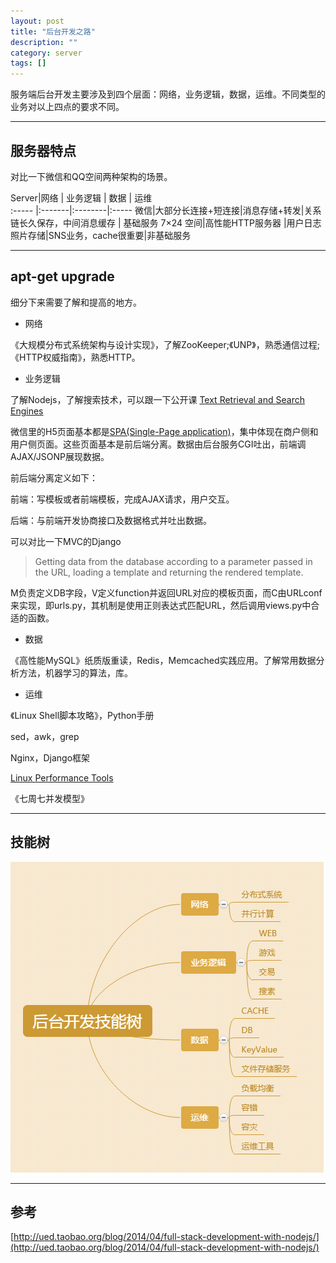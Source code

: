 ```yaml
---
layout: post
title: "后台开发之路"
description: ""
category: server
tags: []
---
```


服务端后台开发主要涉及到四个层面：网络，业务逻辑，数据，运维。不同类型的业务对以上四点的要求不同。

-----------------------------

## 服务器特点

对比一下微信和QQ空间两种架构的场景。

Server|网络       | 业务逻辑       | 数据 | 运维        
:----- |:-------|:--------|:-----
微信|大部分长连接+短连接|消息存储+转发|关系链长久保存，中间消息缓存 | 基础服务 7×24
空间|高性能HTTP服务器 |用户日志照片存储|SNS业务，cache很重要|非基础服务

----------------------------


## apt-get upgrade

细分下来需要了解和提高的地方。

* 网络

《大规模分布式系统架构与设计实现》，了解ZooKeeper;《UNP》，熟悉通信过程;《HTTP权威指南》，熟悉HTTP。

* 业务逻辑

了解Nodejs，了解搜索技术，可以跟一下公开课 [Text Retrieval and Search Engines](https://zh.coursera.org/course/textretrieval)

微信里的H5页面基本都是[SPA(Single-Page application)](http://ued.taobao.org/blog/2014/04/full-stack-development-with-nodejs/)，集中体现在商户侧和用户侧页面。这些页面基本是前后端分离。数据由后台服务CGI吐出，前端调AJAX/JSONP展现数据。

前后端分离定义如下：

前端：写模板或者前端模板，完成AJAX请求，用户交互。

后端：与前端开发协商接口及数据格式并吐出数据。

可以对比一下MVC的Django

> Getting data from the database according to a parameter passed in the URL, loading a template and returning the rendered template.

M负责定义DB字段，V定义function并返回URL对应的模板页面，而C由URLconf来实现，即urls.py，其机制是使用正则表达式匹配URL，然后调用views.py中合适的函数。

* 数据

《高性能MySQL》纸质版重读，Redis，Memcached实践应用。了解常用数据分析方法，机器学习的算法，库。

* 运维

《Linux Shell脚本攻略》，Python手册

sed，awk，grep

Nginx，Django框架

[Linux Performance Tools](http://www.brendangregg.com/linuxperf.html)

《七周七并发模型》

------------------------------

## 技能树

![图片](/assets/images/serverTree.png)

------------------------------

## 参考

[http://ued.taobao.org/blog/2014/04/full-stack-development-with-nodejs/](http://ued.taobao.org/blog/2014/04/full-stack-development-with-nodejs/)





